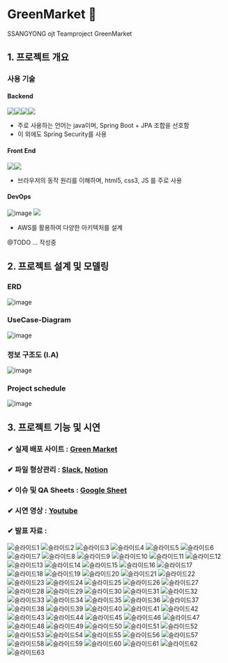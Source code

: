 # GreenMarket 🌿
SSANGYONG ojt Teamproject GreenMarket 

## 1. 프로젝트 개요


### 사용 기술
#### Backend
<img src="https://img.icons8.com/color/48/000000/java-coffee-cup-logo.png"><img src="https://img.icons8.com/color/48/000000/spring-logo.png"><img src="https://img.icons8.com/windows/32/000000/node-js.png"><img src="https://img.icons8.com/color/48/000000/oracle-logo.png">

+ 주로 사용하는 언어는 java이며, Spring Boot + JPA 조합을 선호함
+ 이 외에도 Spring Security를 사용

#### Front End
<img src="https://img.icons8.com/color/48/000000/html-5.png"><img src="https://img.icons8.com/color/48/000000/css3.png">

+ 브라우저의 동작 원리를 이해하며, html5, css3, JS 를 주로 사용

#### DevOps
![image](https://user-images.githubusercontent.com/49936027/142104398-7445d958-312e-45cb-82a1-c3ed63e910f3.png)
<img src="https://img.icons8.com/color/48/000000/amazon-web-services.png"/>

+ AWS를 활용하여 다양한 아키텍처를 설계


@TODO ... 작성중

## 2. 프로젝트 설계 및 모델링 

### ERD 
![image](https://user-images.githubusercontent.com/49936027/142147267-f9754dfa-a126-4ed7-8bfe-3db53fb61df1.png)


### UseCase-Diagram
![image](https://user-images.githubusercontent.com/49936027/142147878-86a27b92-b532-48f2-a59a-20dca967a453.png)


### 정보 구조도 (I.A)
![image](https://user-images.githubusercontent.com/49936027/142147312-84544422-2ba7-4209-8d0d-e9d3e9698f96.png)


### Project schedule
![image](https://user-images.githubusercontent.com/49936027/142147605-c55e00a1-3eca-45c7-92a5-4610879b051a.png)



## 3. 프로젝트 기능 및 시연
### ✔ 실제 배포 사이트 : [Green Market](http://3.37.119.119:8888/) 
### ✔ 파일 형상관리 : [Slack](https://w1636686392-4sg608206.slack.com/ssb/redirect), [Notion](https://www.notion.so/Green-Market-8562d6a29a77448eb50a30eddc6750ba)
### ✔ 이슈 및 QA Sheets : [Google Sheet](https://docs.google.com/spreadsheets/d/1vZC6iFc5GuNYroBcgPnYUUgcM67Wuj9-gnhB4QinWWI/edit#gid=0) 
### ✔ 시연 영상 : [Youtube](https://www.youtube.com/watch?v=b0-yW2o15FU)

### ✔ 발표 자료 : 

![슬라이드1](https://user-images.githubusercontent.com/58283314/147192975-ec986286-de5d-465a-ae0b-2076f889b00f.JPG)
![슬라이드2](https://user-images.githubusercontent.com/58283314/147192976-0cf3a06e-46c6-426d-a805-6918ad965364.JPG)
![슬라이드3](https://user-images.githubusercontent.com/58283314/147192977-b5150e2e-662f-4f97-9514-6ca7a3e870ed.JPG)
![슬라이드4](https://user-images.githubusercontent.com/58283314/147192978-e062be45-d029-48a2-a869-12abe14c7af7.JPG)
![슬라이드5](https://user-images.githubusercontent.com/58283314/147192979-672e7860-bbd6-44b3-a12e-926dfb4a6f13.JPG)
![슬라이드6](https://user-images.githubusercontent.com/58283314/147192980-c2e218e7-709d-4c98-8489-d070d84aa305.JPG)
![슬라이드7](https://user-images.githubusercontent.com/58283314/147192981-72009a51-1a1a-4a97-8718-4ea9a28c988c.JPG)
![슬라이드8](https://user-images.githubusercontent.com/58283314/147192982-36833f0a-252e-4c67-84df-195b975a41f0.JPG)
![슬라이드9](https://user-images.githubusercontent.com/58283314/147192984-97f4f9df-68f6-43d5-a7ea-3da68c84e4bd.JPG)
![슬라이드10](https://user-images.githubusercontent.com/58283314/147192985-a2c23940-5f20-4fcd-afa9-ef481b8deef8.JPG)
![슬라이드11](https://user-images.githubusercontent.com/58283314/147192987-6b2835a5-b73e-4202-abeb-593db788cad7.JPG)
![슬라이드12](https://user-images.githubusercontent.com/58283314/147192988-7a591b0a-d80b-4fa3-b980-f78b151c748f.JPG)
![슬라이드13](https://user-images.githubusercontent.com/58283314/147192990-3b786906-27f6-4876-a046-99450913fada.JPG)
![슬라이드14](https://user-images.githubusercontent.com/58283314/147192991-c5087f14-4d6d-4e51-9fc3-2d5e8d8f909c.JPG)
![슬라이드15](https://user-images.githubusercontent.com/58283314/147192992-75c28ad0-74d1-4619-9ec8-8cb0731d1cd8.JPG)
![슬라이드16](https://user-images.githubusercontent.com/58283314/147192994-530bec53-a955-4155-95f3-f5f5062dd48c.JPG)
![슬라이드17](https://user-images.githubusercontent.com/58283314/147192995-89410d9a-0359-4ef7-a7ed-8e685348cdd0.JPG)
![슬라이드18](https://user-images.githubusercontent.com/58283314/147192996-cf638c7b-4624-46f4-a81c-e157a80f109a.JPG)
![슬라이드19](https://user-images.githubusercontent.com/58283314/147192997-23b6dadc-2036-433b-8572-7054ea251d7b.JPG)
![슬라이드20](https://user-images.githubusercontent.com/58283314/147192998-49f851a2-4bc7-4b74-b4a9-2aff1e899b97.JPG)
![슬라이드21](https://user-images.githubusercontent.com/58283314/147193001-c792a7ed-dbbf-41eb-8b5c-fc4b015e0bed.JPG)
![슬라이드22](https://user-images.githubusercontent.com/58283314/147193003-3c972d67-485a-4be5-a3a8-a0b7289e3f0d.JPG)
![슬라이드23](https://user-images.githubusercontent.com/58283314/147193004-fd002960-b817-40cc-99ca-afb69c72d75b.JPG)
![슬라이드24](https://user-images.githubusercontent.com/58283314/147193006-d435b2e3-dbed-4369-b5e3-bf599d7792a7.JPG)
![슬라이드25](https://user-images.githubusercontent.com/58283314/147193008-b59f8d38-ad58-4014-80f5-5d32ead189bd.JPG)
![슬라이드26](https://user-images.githubusercontent.com/58283314/147193010-d913c0ad-e1f9-472f-9797-53151a9a8b44.JPG)
![슬라이드27](https://user-images.githubusercontent.com/58283314/147193011-36b9ddbb-cec0-4d64-a4cc-1e87d2c353c0.JPG)
![슬라이드28](https://user-images.githubusercontent.com/58283314/147193012-0987d959-dad3-4bc4-98a8-bbd843aac9c3.JPG)
![슬라이드29](https://user-images.githubusercontent.com/58283314/147193013-c1a9867f-7ce2-49ef-b965-0f65e4ea9c07.JPG)
![슬라이드30](https://user-images.githubusercontent.com/58283314/147193016-b0c608ce-e9c8-4b36-b717-88dc10f4a6bb.JPG)
![슬라이드31](https://user-images.githubusercontent.com/58283314/147193017-058f59f4-959a-42ba-be4c-5f8356edc118.JPG)
![슬라이드32](https://user-images.githubusercontent.com/58283314/147193019-c63aff2d-44af-43ac-8f32-043bd82aefdd.JPG)
![슬라이드33](https://user-images.githubusercontent.com/58283314/147193021-1626429a-710a-44b5-aebb-5a905eeec0cc.JPG)
![슬라이드34](https://user-images.githubusercontent.com/58283314/147193022-0aaf808f-eeb0-41e0-95c6-dc285d07267b.JPG)
![슬라이드35](https://user-images.githubusercontent.com/58283314/147193023-30f5de24-b6a9-4e5f-a142-d99830e1fb5b.JPG)
![슬라이드36](https://user-images.githubusercontent.com/58283314/147193024-d4b33152-f586-43e2-ae8e-6f2512e4f22c.JPG)
![슬라이드37](https://user-images.githubusercontent.com/58283314/147193026-b7246f12-39d8-406f-87e6-15b33fe25c32.JPG)
![슬라이드38](https://user-images.githubusercontent.com/58283314/147193028-5f2c6b8d-6efe-4dd6-85ec-3b259e49835b.JPG)
![슬라이드39](https://user-images.githubusercontent.com/58283314/147193029-c9373514-132e-4bc4-9032-5c3001cb3bfd.JPG)
![슬라이드40](https://user-images.githubusercontent.com/58283314/147193030-0e8aba1f-985e-41af-8712-20bf836344eb.JPG)
![슬라이드41](https://user-images.githubusercontent.com/58283314/147193032-1a776b70-e09b-414f-8b8a-f17564bf3ecd.JPG)
![슬라이드42](https://user-images.githubusercontent.com/58283314/147193035-de00d4bb-4be4-4244-b5a6-dc3dac06408c.JPG)
![슬라이드43](https://user-images.githubusercontent.com/58283314/147193033-fc950ff5-cb95-420e-b65a-23cd92ebcd65.JPG)
![슬라이드44](https://user-images.githubusercontent.com/70236767/147194730-db081f3b-09bf-4d91-aea1-bcb58e6384d5.JPG)
![슬라이드45](https://user-images.githubusercontent.com/70236767/147194734-21853c7d-a322-4a01-b0f3-855ded621608.JPG)
![슬라이드46](https://user-images.githubusercontent.com/70236767/147194736-ee262d29-84a8-43f9-84f1-61a93d274d58.JPG)
![슬라이드47](https://user-images.githubusercontent.com/70236767/147194737-88d7d77f-1350-4b7c-ba98-bea31726b1d7.JPG)
![슬라이드48](https://user-images.githubusercontent.com/70236767/147194738-2846ccc6-40fc-4080-81ef-c8f1f1d800bd.JPG)
![슬라이드49](https://user-images.githubusercontent.com/70236767/147194739-59a6d234-39a3-4551-a45b-09da4dfce3ae.JPG)
![슬라이드50](https://user-images.githubusercontent.com/70236767/147194740-dfe8dd63-3188-4ac0-8bf4-a31c64591d80.JPG)
![슬라이드51](https://user-images.githubusercontent.com/70236767/147194742-53cd5ebd-5c0b-441b-9c3c-2ff17fc9add9.JPG)
![슬라이드52](https://user-images.githubusercontent.com/70236767/147194745-d440275b-1e83-41d5-bc57-ea0fd7759646.JPG)
![슬라이드53](https://user-images.githubusercontent.com/70236767/147194747-db9f3cd0-e01e-486e-bba8-1db86448320e.JPG)
![슬라이드54](https://user-images.githubusercontent.com/70236767/147194751-50dde539-db6f-494b-ac61-3cf76e590893.JPG)
![슬라이드55](https://user-images.githubusercontent.com/70236767/147194754-39d8bb9d-8f36-4f11-900f-370387092266.JPG)
![슬라이드56](https://user-images.githubusercontent.com/70236767/147194755-3f421e80-a877-406f-a893-c98d5943b01b.JPG)
![슬라이드57](https://user-images.githubusercontent.com/70236767/147194758-99e3b869-d2a2-469b-8307-40c0c319d6de.JPG)
![슬라이드58](https://user-images.githubusercontent.com/70236767/147194760-f603753a-7e7c-4654-9b9d-09b16b7a77e5.JPG)
![슬라이드59](https://user-images.githubusercontent.com/70236767/147194763-9411080c-65b5-4dba-9cda-d000eeeb973f.JPG)
![슬라이드60](https://user-images.githubusercontent.com/70236767/147194765-44633940-abe7-4b0c-8f02-3448774ef883.JPG)
![슬라이드61](https://user-images.githubusercontent.com/70236767/147194769-bdff5e9a-88af-4cfc-a7b3-0a973c07fcc6.JPG)
![슬라이드62](https://user-images.githubusercontent.com/70236767/147194770-8d444c59-c61e-4ba0-b0c9-bc281886a23d.JPG)
![슬라이드63](https://user-images.githubusercontent.com/70236767/147194772-37e07c2c-217b-4ee7-ac15-137bdba0ef0f.JPG)


